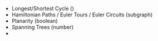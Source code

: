 - Longest/Shortest Cycle ()
- Hamiltonian Paths / Euler Tours / Euler Circuits (subgraph)
- Planarity (boolean)
- Spanning Trees (number)
- 

